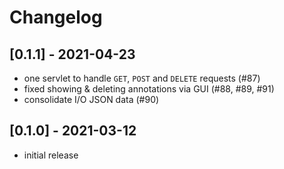 # Changelog

## [0.1.1] - 2021-04-23
- one servlet to handle `GET`, `POST` and `DELETE` requests (#87)
- fixed showing & deleting annotations via GUI (#88, #89, #91)
- consolidate I/O JSON data (#90)

## [0.1.0] - 2021-03-12
- initial release

